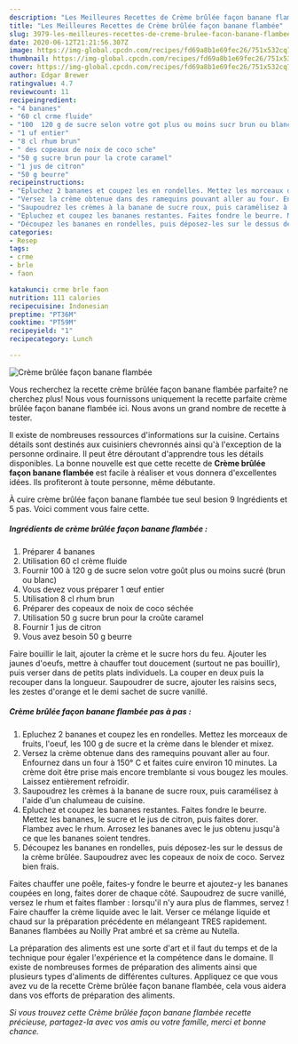 ```yaml
---
description: "Les Meilleures Recettes de Crème brûlée façon banane flambée"
title: "Les Meilleures Recettes de Crème brûlée façon banane flambée"
slug: 3979-les-meilleures-recettes-de-creme-brulee-facon-banane-flambee
date: 2020-06-12T21:21:56.307Z
image: https://img-global.cpcdn.com/recipes/fd69a8b1e69fec26/751x532cq70/creme-brulee-facon-banane-flambee-photo-principale-de-la-recette.jpg
thumbnail: https://img-global.cpcdn.com/recipes/fd69a8b1e69fec26/751x532cq70/creme-brulee-facon-banane-flambee-photo-principale-de-la-recette.jpg
cover: https://img-global.cpcdn.com/recipes/fd69a8b1e69fec26/751x532cq70/creme-brulee-facon-banane-flambee-photo-principale-de-la-recette.jpg
author: Edgar Brewer
ratingvalue: 4.7
reviewcount: 11
recipeingredient:
- "4 bananes"
- "60 cl crme fluide"
- "100  120 g de sucre selon votre got plus ou moins sucr brun ou blanc"
- "1 uf entier"
- "8 cl rhum brun"
- " des copeaux de noix de coco sche"
- "50 g sucre brun pour la crote caramel"
- "1 jus de citron"
- "50 g beurre"
recipeinstructions:
- "Epluchez 2 bananes et coupez les en rondelles. Mettez les morceaux de fruits, l&#39;oeuf, les 100 g de sucre et la crème dans le blender et mixez."
- "Versez la crème obtenue dans des ramequins pouvant aller au four. Enfournez dans un four à 150° C et faites cuire environ 10 minutes. La crème doit être prise mais encore tremblante si vous bougez les moules. Laissez entièrement refroidir."
- "Saupoudrez les crèmes à la banane de sucre roux, puis caramélisez à l&#39;aide d&#39;un chalumeau de cuisine."
- "Epluchez et coupez les bananes restantes. Faites fondre le beurre. Mettez les bananes, le sucre et le jus de citron, puis faites dorer. Flambez avec le rhum. Arrosez les bananes avec le jus obtenu jusqu&#39;à ce que les bananes soient tendres."
- "Découpez les bananes en rondelles, puis déposez-les sur le dessus de la crème brûlée. Saupoudrez avec les copeaux de noix de coco. Servez bien frais."
categories:
- Resep
tags:
- crme
- brle
- faon

katakunci: crme brle faon 
nutrition: 111 calories
recipecuisine: Indonesian
preptime: "PT36M"
cooktime: "PT59M"
recipeyield: "1"
recipecategory: Lunch

---
```



![Crème brûlée façon banane flambée](https://img-global.cpcdn.com/recipes/fd69a8b1e69fec26/751x532cq70/creme-brulee-facon-banane-flambee-photo-principale-de-la-recette.jpg)

Vous recherchez la recette crème brûlée façon banane flambée parfaite? ne cherchez plus! Nous vous fournissons uniquement la recette parfaite crème brûlée façon banane flambée ici. Nous avons un grand nombre de recette à tester.

Il existe de nombreuses ressources d'informations sur la cuisine. Certains détails sont destinés aux cuisiniers chevronnés ainsi qu'à l'exception de la personne ordinaire. Il peut être déroutant d'apprendre tous les détails disponibles. La bonne nouvelle est que cette recette de <strong> Crème brûlée façon banane flambée </strong> est facile à réaliser et vous donnera d'excellentes idées. Ils profiteront à toute personne, même débutante.

<!--inarticleads1-->

À cuire crème brûlée façon banane flambée tue seul besion 9 Ingrédients et 5 pas. Voici comment vous faire cette.

##### Ingrédients de crème brûlée façon banane flambée :

1. Préparer 4 bananes
1. Utilisation 60 cl crème fluide
1. Fournir 100 à 120 g de sucre selon votre goût plus ou moins sucré (brun ou blanc)
1. Vous devez vous préparer 1 œuf entier
1. Utilisation 8 cl rhum brun
1. Préparer  des copeaux de noix de coco séchée
1. Utilisation 50 g sucre brun pour la croûte caramel
1. Fournir 1 jus de citron
1. Vous avez besoin 50 g beurre


Faire bouillir le lait, ajouter la crème et le sucre hors du feu. Ajouter les jaunes d&#39;oeufs, mettre à chauffer tout doucement (surtout ne pas bouillir), puis verser dans de petits plats individuels. La couper en deux puis la recouper dans la longueur. Saupoudrer de sucre, ajouter les raisins secs, les zestes d&#39;orange et le demi sachet de sucre vanillé. 

<!--inarticleads2-->

##### Crème brûlée façon banane flambée pas à pas :

1. Epluchez 2 bananes et coupez les en rondelles. Mettez les morceaux de fruits, l&#39;oeuf, les 100 g de sucre et la crème dans le blender et mixez.
1. Versez la crème obtenue dans des ramequins pouvant aller au four. Enfournez dans un four à 150° C et faites cuire environ 10 minutes. La crème doit être prise mais encore tremblante si vous bougez les moules. Laissez entièrement refroidir.
1. Saupoudrez les crèmes à la banane de sucre roux, puis caramélisez à l&#39;aide d&#39;un chalumeau de cuisine.
1. Epluchez et coupez les bananes restantes. Faites fondre le beurre. Mettez les bananes, le sucre et le jus de citron, puis faites dorer. Flambez avec le rhum. Arrosez les bananes avec le jus obtenu jusqu&#39;à ce que les bananes soient tendres.
1. Découpez les bananes en rondelles, puis déposez-les sur le dessus de la crème brûlée. Saupoudrez avec les copeaux de noix de coco. Servez bien frais.


Faites chauffer une poêle, faites-y fondre le beurre et ajoutez-y les bananes coupées en long, faites dorer de chaque côté. Saupoudrez de sucre vanillé, versez le rhum et faites flamber : lorsqu&#39;il n&#39;y aura plus de flammes, servez ! Faire chauffer la crème liquide avec le lait. Verser ce mélange liquide et chaud sur la préparation précédente en mélangeant TRES rapidement. Bananes flambées au Noilly Prat ambré et sa crème au Nutella. 

<!--inarticleads1-->

<p>
La préparation des aliments est une sorte d'art et il faut du temps et de la technique pour égaler l'expérience et la compétence dans le domaine. Il existe de nombreuses formes de préparation des aliments ainsi que plusieurs types d'aliments de différentes cultures. Appliquez ce que vous avez vu de la recette Crème brûlée façon banane flambée, cela vous aidera dans vos efforts de préparation des aliments.
</p>

<p>
<i>Si vous trouvez cette Crème brûlée façon banane flambée recette précieuse, partagez-la avec vos amis ou votre famille, merci et bonne chance.</i>
</p>

